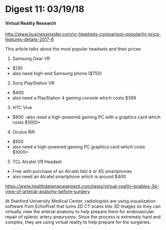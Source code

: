 # Digest 11: 03/19/18
#### Virtual Reality Research

http://www.businessinsider.com/vr-headsets-comparison-popularity-price-features-details-2017-6

This article talks about the most popular headsets and their prices
  1. Samsung Gear VR
  - $130
  - also need high-end Samsung phone ($750)

  2. Sony PlayStation VR
  - $400
  - also need a PlayStation 4 gaming console which costs $399

  3. HTC Vive
  - $800
  -also need a high-powered gaming PC with a graphics card which costs $1000+

  4. Oculus Rift
  - $500
  - also need a high-powered gaming PC graphics card which costs $1000+

  5. TCL Alcatel VR Headset
  - Free with purchase of an Alcatel Idol 4 or 4S smartphones
  - also need an Alcatel smartphone which is around $400

https://www.healthdatamanagement.com/news/virtual-reality-enables-3d-view-of-arterial-anatomy-before-surgery

At Stanford University Medical Center, radiologists are using visualization software from EchoPixel that turns 2D CT scans into 3D images so they can virtually view the arterial anatomy to help prepare them for endovascular repair of splenic artery aneurysms.  Since the process is extremely hard and complex, they are using virtual reality to help prepare for the surgeries.  
